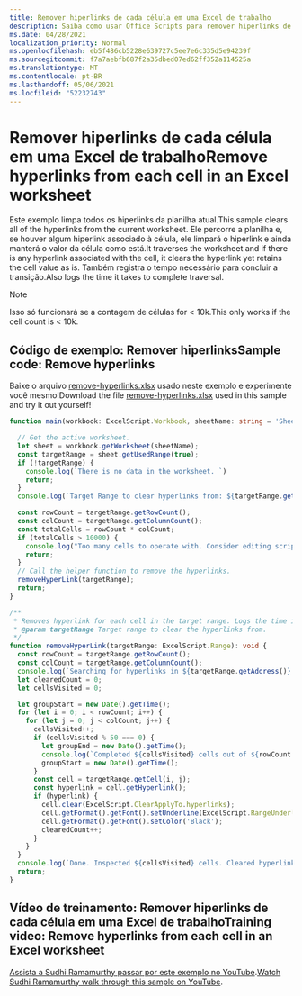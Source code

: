 ```yaml
---
title: Remover hiperlinks de cada célula em uma Excel de trabalho
description: Saiba como usar Office Scripts para remover hiperlinks de cada célula em uma Excel de trabalho.
ms.date: 04/28/2021
localization_priority: Normal
ms.openlocfilehash: eb5f486cb5228e639727c5ee7e6c335d5e94239f
ms.sourcegitcommit: f7a7aebfb687f2a35dbed07ed62ff352a114525a
ms.translationtype: MT
ms.contentlocale: pt-BR
ms.lasthandoff: 05/06/2021
ms.locfileid: "52232743"
---
```

# <a name="remove-hyperlinks-from-each-cell-in-an-excel-worksheet"></a><span data-ttu-id="6f775-103">Remover hiperlinks de cada célula em uma Excel de trabalho</span><span class="sxs-lookup"><span data-stu-id="6f775-103">Remove hyperlinks from each cell in an Excel worksheet</span></span>

 <span data-ttu-id="6f775-104">Este exemplo limpa todos os hiperlinks da planilha atual.</span><span class="sxs-lookup"><span data-stu-id="6f775-104">This sample clears all of the hyperlinks from the current worksheet.</span></span> <span data-ttu-id="6f775-105">Ele percorre a planilha e, se houver algum hiperlink associado à célula, ele limpará o hiperlink e ainda manterá o valor da célula como está.</span><span class="sxs-lookup"><span data-stu-id="6f775-105">It traverses the worksheet and if there is any hyperlink associated with the cell, it clears the hyperlink yet retains the cell value as is.</span></span> <span data-ttu-id="6f775-106">Também registra o tempo necessário para concluir a transição.</span><span class="sxs-lookup"><span data-stu-id="6f775-106">Also logs the time it takes to complete traversal.</span></span>

> [!NOTE]
> <span data-ttu-id="6f775-107">Isso só funcionará se a contagem de células for < 10k.</span><span class="sxs-lookup"><span data-stu-id="6f775-107">This only works if the cell count is < 10k.</span></span>

## <a name="sample-code-remove-hyperlinks"></a><span data-ttu-id="6f775-108">Código de exemplo: Remover hiperlinks</span><span class="sxs-lookup"><span data-stu-id="6f775-108">Sample code: Remove hyperlinks</span></span>

<span data-ttu-id="6f775-109">Baixe o arquivo <a href="remove-hyperlinks.xlsx">remove-hyperlinks.xlsx</a> usado neste exemplo e experimente você mesmo!</span><span class="sxs-lookup"><span data-stu-id="6f775-109">Download the file <a href="remove-hyperlinks.xlsx">remove-hyperlinks.xlsx</a> used in this sample and try it out yourself!</span></span>

```TypeScript
function main(workbook: ExcelScript.Workbook, sheetName: string = 'Sheet1') {

  // Get the active worksheet. 
  let sheet = workbook.getWorksheet(sheetName);
  const targetRange = sheet.getUsedRange(true);
  if (!targetRange) {
    console.log(`There is no data in the worksheet. `)
    return;
  }
  console.log(`Target Range to clear hyperlinks from: ${targetRange.getAddress()}`);

  const rowCount = targetRange.getRowCount();
  const colCount = targetRange.getColumnCount();
  const totalCells = rowCount * colCount;
  if (totalCells > 10000) {
    console.log("Too many cells to operate with. Consider editing script to use selected range and then remove hyperlinks in batches. " + targetRange.getAddress());
    return;
  }
  // Call the helper function to remove the hyperlinks. 
  removeHyperLink(targetRange);
  return;
}

/**
 * Removes hyperlink for each cell in the target range. Logs the time it takes to complete traversal.
 * @param targetRange Target range to clear the hyperlinks from.
 */
function removeHyperLink(targetRange: ExcelScript.Range): void {
  const rowCount = targetRange.getRowCount();
  const colCount = targetRange.getColumnCount();
  console.log(`Searching for hyperlinks in ${targetRange.getAddress()} which contains ${(rowCount * colCount)} cells`);
  let clearedCount = 0;
  let cellsVisited = 0;

  let groupStart = new Date().getTime();
  for (let i = 0; i < rowCount; i++) {
    for (let j = 0; j < colCount; j++) {
      cellsVisited++;
      if (cellsVisited % 50 === 0) {
        let groupEnd = new Date().getTime();
        console.log(`Completed ${cellsVisited} cells out of ${rowCount * colCount}. This group took: ${(groupEnd - groupStart) / 1000} seconds to complete.`);
        groupStart = new Date().getTime();
      }
      const cell = targetRange.getCell(i, j);
      const hyperlink = cell.getHyperlink();
      if (hyperlink) {
        cell.clear(ExcelScript.ClearApplyTo.hyperlinks);
        cell.getFormat().getFont().setUnderline(ExcelScript.RangeUnderlineStyle.none);
        cell.getFormat().getFont().setColor('Black');
        clearedCount++;
      }
    }
  }
  console.log(`Done. Inspected ${cellsVisited} cells. Cleared hyperlinks in: ${clearedCount} cells`);
  return;
}
```

## <a name="training-video-remove-hyperlinks-from-each-cell-in-an-excel-worksheet"></a><span data-ttu-id="6f775-110">Vídeo de treinamento: Remover hiperlinks de cada célula em uma Excel de trabalho</span><span class="sxs-lookup"><span data-stu-id="6f775-110">Training video: Remove hyperlinks from each cell in an Excel worksheet</span></span>

<span data-ttu-id="6f775-111">[Assista a Sudhi Ramamurthy passar por este exemplo no YouTube](https://youtu.be/v20fdinxpHU).</span><span class="sxs-lookup"><span data-stu-id="6f775-111">[Watch Sudhi Ramamurthy walk through this sample on YouTube](https://youtu.be/v20fdinxpHU).</span></span>
